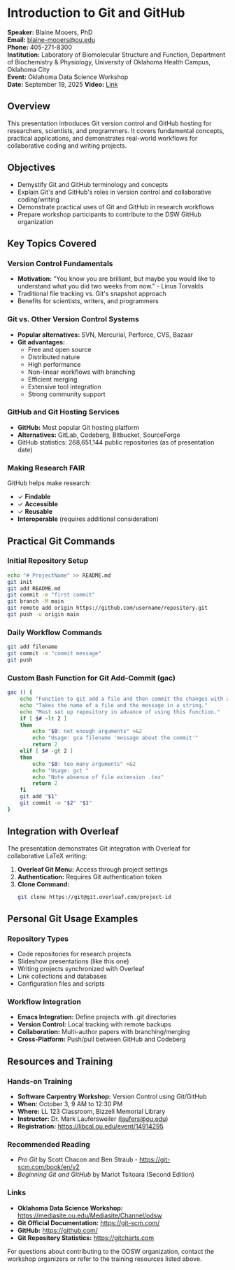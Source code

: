 # Introduction to Git and GitHub

**Speaker:** Blaine Mooers, PhD  
**Email:** blaine-mooers@ou.edu  
**Phone:** 405-271-8300  
**Institution:** Laboratory of Biomolecular Structure and Function, Department of Biochemistry & Physiology, University of Oklahoma Health Campus, Oklahoma City  
**Event:** Oklahoma Data Science Workshop  
**Date:** September 19, 2025
**Video:** [Link](https://mediasite.ou.edu/Mediasite/Channel/odsw/watch/ffc3adc5c6c149ebb4eac3564ac469731d?sortBy=relevance)

## Overview

This presentation introduces Git version control and GitHub hosting for researchers, scientists, and programmers. It covers fundamental concepts, practical applications, and demonstrates real-world workflows for collaborative coding and writing projects.

## Objectives

- Demystify Git and GitHub terminology and concepts
- Explain Git's and GitHub's roles in version control and collaborative coding/writing
- Demonstrate practical uses of Git and GitHub in research workflows
- Prepare workshop participants to contribute to the DSW GitHub organization

## Key Topics Covered

### Version Control Fundamentals
- **Motivation:** "You know you are brilliant, but maybe you would like to understand what you did two weeks from now." - Linus Torvalds
- Traditional file tracking vs. Git's snapshot approach
- Benefits for scientists, writers, and programmers

### Git vs. Other Version Control Systems
- **Popular alternatives:** SVN, Mercurial, Perforce, CVS, Bazaar
- **Git advantages:**
  - Free and open source
  - Distributed nature
  - High performance
  - Non-linear workflows with branching
  - Efficient merging
  - Extensive tool integration
  - Strong community support

### GitHub and Git Hosting Services
- **GitHub:** Most popular Git hosting platform
- **Alternatives:** GitLab, Codeberg, Bitbucket, SourceForge
- GitHub statistics: 268,651,144 public repositories (as of presentation date)

### Making Research FAIR
GitHub helps make research:
- ✓ **Findable**
- ✓ **Accessible**  
- ✓ **Reusable**
- **Interoperable** (requires additional consideration)

## Practical Git Commands

### Initial Repository Setup
```bash
echo "# ProjectName" >> README.md
git init
git add README.md
git commit -m "first commit"
git branch -M main
git remote add origin https://github.com/username/repository.git
git push -u origin main
```

### Daily Workflow Commands
```bash
git add filename
git commit -m "commit message"
git push
```

### Custom Bash Function for Git Add-Commit (gac)
```bash
gac () {
    echo "Function to git add a file and then commit the changes with a message."
    echo "Takes the name of a file and the message in a string."
    echo "Must set up repository in advance of using this function."
    if [ $# -lt 2 ]
    then
        echo "$0: not enough arguments" >&2
        echo "Usage: gca filename 'message about the commit'"
        return 2
    elif [ $# -gt 2 ]
    then
        echo "$0: too many arguments" >&2
        echo "Usage: gct "
        echo "Note absence of file extension .tex"
        return 2
    fi
    git add "$1"
    git commit -m "$2" "$1"
}
```

## Integration with Overleaf

The presentation demonstrates Git integration with Overleaf for collaborative LaTeX writing:

1. **Overleaf Git Menu:** Access through project settings
2. **Authentication:** Requires Git authentication token
3. **Clone Command:** 
   ```bash
   git clone https://git@git.overleaf.com/project-id
   ```

## Personal Git Usage Examples

### Repository Types
- Code repositories for research projects
- Slideshow presentations (like this one)
- Writing projects synchronized with Overleaf  
- Link collections and databases
- Configuration files and scripts

### Workflow Integration
- **Emacs Integration:** Define projects with .git directories
- **Version Control:** Local tracking with remote backups
- **Collaboration:** Multi-author papers with branching/merging
- **Cross-Platform:** Push/pull between GitHub and Codeberg

## Resources and Training

### Hands-on Training
- **Software Carpentry Workshop:** Version Control using Git/GitHub
- **When:** October 3, 9 AM to 12:30 PM
- **Where:** LL 123 Classroom, Bizzell Memorial Library
- **Instructor:** Dr. Mark Laufersweiler (laufers@ou.edu)
- **Registration:** https://libcal.ou.edu/event/14914295

### Recommended Reading
- *Pro Git* by Scott Chacon and Ben Straub - https://git-scm.com/book/en/v2
- *Beginning Git and GitHub* by Mariot Tsitoara (Second Edition)

### Links
- **Oklahoma Data Science Workshop:** https://mediasite.ou.edu/Mediasite/Channel/odsw
- **Git Official Documentation:** https://git-scm.com/
- **GitHub:** https://github.com/
- **Git Repository Statistics:** https://gitcharts.com



For questions about contributing to the ODSW organization, contact the workshop organizers or refer to the training resources listed above.
